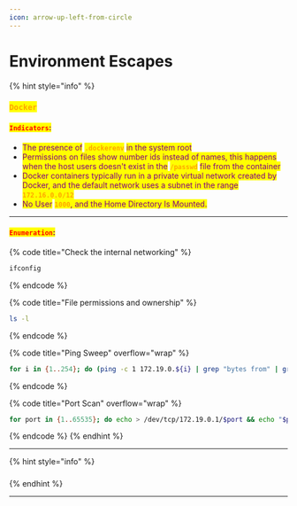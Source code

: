 ```yaml
---
icon: arrow-up-left-from-circle
---
```


# Environment Escapes

{% hint style="info" %}
### <mark style="color:orange;">`Docker`</mark>

#### <mark style="color:red;">`Indicators`</mark><mark style="color:purple;">:</mark>

* <mark style="color:purple;">The presence of</mark> <mark style="color:orange;">**`.dockerenv`**</mark> <mark style="color:purple;">in the system root</mark>
* <mark style="color:purple;">Permissions on files show number ids instead of names, this happens when the host users doesn't exist in the</mark> <mark style="color:orange;">**`/passwd`**</mark> <mark style="color:purple;">file from the container</mark>
* <mark style="color:purple;">Docker containers typically run in a private virtual network created by Docker, and the default network uses a subnet in the range</mark> <mark style="color:orange;">**`172.16.0.0/12`**</mark>
* <mark style="color:purple;">No User</mark> <mark style="color:orange;">**`1000`**</mark><mark style="color:purple;">, and the Home Directory Is Mounted.</mark>

***

#### <mark style="color:red;">`Enumeration`</mark><mark style="color:purple;">:</mark>

{% code title="Check the internal networking" %}
```bash
ifconfig
```
{% endcode %}

{% code title="File permissions and ownership" %}
```bash
ls -l
```
{% endcode %}

{% code title="Ping Sweep" overflow="wrap" %}
```bash
for i in {1..254}; do (ping -c 1 172.19.0.${i} | grep "bytes from" | grep -v "Unreachable" &); done;
```
{% endcode %}

{% code title="Port Scan" overflow="wrap" %}
```bash
for port in {1..65535}; do echo > /dev/tcp/172.19.0.1/$port && echo "$port open"; done 2>/dev/null
```
{% endcode %}
{% endhint %}

***

{% hint style="info" %}
###
{% endhint %}

***

